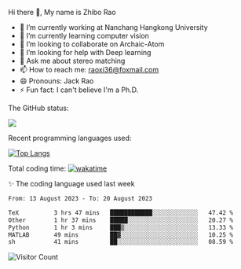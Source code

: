 Hi there 👋, My name is Zhibo Rao
- 🔭 I’m currently working at Nanchang Hangkong University
- 🌱 I’m currently learning computer vision
- 👯 I’m looking to collaborate on Archaic-Atom
- 🤔 I’m looking for help with Deep learning
- 💬 Ask me about stereo matching
- 📫 How to reach me: raoxi36@foxmail.com
- 😄 Pronouns: Jack Rao
- ⚡ Fun fact: I can't believe I'm a Ph.D.

The GitHub status:

![](https://github-readme-stats.vercel.app/api?username=ZhiboRao)

Recent programming languages used:

[![Top Langs](https://github-readme-stats.vercel.app/api/top-langs/?username=ZhiboRao&layout=compact)](https://github.com/anuraghazra/github-readme-stats)

Total coding time: [![wakatime](https://wakatime.com/badge/user/51ec5ec7-4742-4243-9eea-732ade32c0b7.svg)](https://wakatime.com/@51ec5ec7-4742-4243-9eea-732ade32c0b7)

✨ The coding language used last week 
<!--START_SECTION:waka-->

```txt
From: 13 August 2023 - To: 20 August 2023

TeX          3 hrs 47 mins   ████████████░░░░░░░░░░░░░   47.42 %
Other        1 hr 37 mins    █████░░░░░░░░░░░░░░░░░░░░   20.27 %
Python       1 hr 3 mins     ███▒░░░░░░░░░░░░░░░░░░░░░   13.33 %
MATLAB       49 mins         ██▓░░░░░░░░░░░░░░░░░░░░░░   10.25 %
sh           41 mins         ██░░░░░░░░░░░░░░░░░░░░░░░   08.59 %
```

<!--END_SECTION:waka-->

![Visitor Count](https://profile-counter.glitch.me/Raohaocheng/count.svg)
